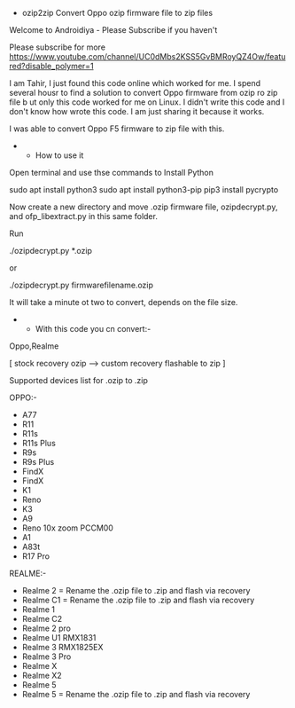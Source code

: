 -  ozip2zip
Convert Oppo ozip firmware file to zip files


Welcome to Androidiya -  Please Subscribe if you haven't

Please subscribe for more https://www.youtube.com/channel/UC0dMbs2KSS5GvBMRoyQZ4Ow/featured?disable_polymer=1

I am Tahir, I just found this code online which worked for me. I spend several housr to find a solution to convert Oppo firmware from ozip ro zip file b ut only this code worked for me on Linux. I didn't write this code and I don't know how wrote this code. I am just sharing it because it works.

I was able to convert Oppo F5 firmware to zip file with this.

- -  How to use it

Open terminal and use thse commands to Install Python

sudo apt install python3
sudo apt install python3-pip
pip3 install pycrypto

Now create a new directory and move .ozip firmware file, ozipdecrypt.py, and ofp_libextract.py in this same folder.

Run  

./ozipdecrypt.py *.ozip

or 

./ozipdecrypt.py firmwarefilename.ozip

It will take a minute ot two to convert, depends on the file size.

- -   With this code you cn convert:-

Oppo,Realme

[ stock recovery ozip --> custom recovery flashable to zip ]

Supported devices list for .ozip to .zip 

OPPO:-  
- A77
- R11
- R11s
- R11s Plus
- R9s
- R9s Plus
- FindX
- FindX
- K1
- Reno
- K3
- A9
- Reno 10x zoom PCCM00
- A1
- A83t
- R17 Pro

REALME:-
- Realme 2 = Rename the .ozip file to .zip and flash via recovery
- Realme C1 = Rename the .ozip file to .zip and flash via recovery
- Realme 1
- Realme C2
- Realme 2 pro
- Realme U1 RMX1831
- Realme 3 RMX1825EX
- Realme 3 Pro
- Realme X
- Realme X2
- Realme 5
- Realme 5 = Rename the .ozip file to .zip and flash via recovery

